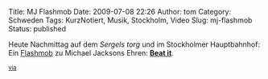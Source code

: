 Title: MJ Flashmob
Date: 2009-07-08 22:26
Author: tom
Category: Schweden
Tags: KurzNotiert, Musik, Stockholm, Video
Slug: mj-flashmob
Status: published

Heute Nachmittag auf dem *Sergels torg* und im Stockholmer Hauptbahnhof:
Ein [Flashmob](http://de.wikipedia.org/wiki/Flashmob) zu Michael
Jacksons Ehren: [**Beat
it**](http://www.youtube.com/watch?v=je1KOcBYGjM).

<small>[via](http://twitter.com/martinweigert/status/2537286857)
</small>

